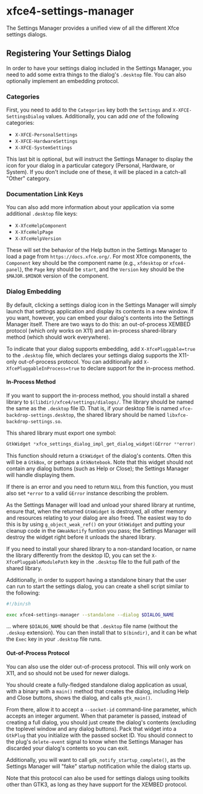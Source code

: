 # xfce4-settings-manager

The Settings Manager provides a unified view of all the different Xfce
settings dialogs.

## Registering Your Settings Dialog

In order to have your settings dialog included in the Settings Manager,
you need to add some extra things to the dialog's `.desktop` file.  You
can also optionally implement an embedding protocol.

### Categories

First, you need to add to the `Categories` key both the `Settings` and
`X-XFCE-SettingsDialog` values.  Additionally, you can add *one* of the
following categories:

* `X-XFCE-PersonalSettings`
* `X-XFCE-HardwareSettings`
* `X-XFCE-SystemSettings`

This last bit is optional, but will instruct the Settings Manager to
display the icon for your dialog in a particular category (Personal,
Hardware, or System).  If you don't include one of these, it will be
placed in a catch-all "Other" category.

### Documentation Link Keys

You can also add more information about your application via some
additional `.desktop` file keys:

* `X-XfceHelpComponent`
* `X-XfceHelpPage`
* `X-XfceHelpVersion`

These will set the behavior of the Help button in the Settings Manager
to load a page from `https://docs.xfce.org/`.  For most Xfce components,
the `Component` key should be the component name (e.g., `xfdesktop` or
`xfce4-panel`), the `Page` key should be `start`, and the `Version` key
should be the `$MAJOR.$MINOR` version of the component.

### Dialog Embedding

By default, clicking a settings dialog icon in the Settings Manager will
simply launch that settings application and display its contents in a
new window.  If you want, however, you can embed your dialog's contents
into the Settings Manager itself.  There are two ways to do this: an
out-of-process XEMBED protocol (which only works on X11) and an
in-process shared-library method (which should work everywhere).

To indicate that your dialog supports embedding, add
`X-XfcePluggable=true` to the `.desktop` file, which declares your
settings dialog supports the X11-only out-of-process protocol.  You can
additionally add `X-XfcePluggableInProcess=true` to declare support for
the in-process method.

#### In-Process Method

If you want to support the in-process method, you should install a
shared library to `$(libdir)/xfce4/settings/dialogs/`.  The library
should be named the same as the `.desktop` file ID.  That is, if your
desktop file is named `xfce-backdrop-settings.desktop`, the shared
library should be named `libxfce-backdrop-settings.so`.

This shared library must export one symbol:

```c
GtkWidget *xfce_settings_dialog_impl_get_dialog_widget(GError **error);
```

This function should return a `GtkWidget` of the dialog's contents.
Often this will be a `GtkBox`, or perhaps a `GtkNotebook`.  Note that
this widget should not contain any dialog buttons (such as Help or
Close); the Settings Manager will handle displaying them.

If there is an error and you need to return `NULL` from this function,
you must also set `*error` to a valid `GError` instance describing the
problem.

As the Settings Manager will load and unload your shared library at
runtime, ensure that, when the returned `GtkWidget` is destroyed, all
other memory and resources relating to your dialog are also freed.  The
easiest way to do this is by using `g_object_weak_ref()` on your
`GtkWidget` and putting your cleanup code in the `GWeakNotify` funtion
you pass; the Settings Manager will destroy the widget right before it
unloads the shared library.

If you need to install your shared library to a non-standard location,
or name the library differently from the desktop ID, you can set the
`X-XfcePluggableModulePath` key in the `.desktop` file to the full path
of the shared library.

Additionally, in order to support having a standalone binary that the
user can run to start the settings dialog, you can create a shell script
similar to the following:

```bash
#!/bin/sh

exec xfce4-settings-manager --standalone --dialog $DIALOG_NAME
```

... where `$DIALOG_NAME` should be that `.desktop` file name (without
the `.deskop` extension).  You can then install that to `$(bindir)`, and
it can be what the `Exec` key in your `.desktop` file runs.

#### Out-of-Process Protocol

You can also use the older out-of-process protocol.  This will only work
on X11, and so should not be used for newer dialogs.

You should create a fully-fledged standalone dialog application as
usual, with a binary with a `main()` method that creates the dialog,
including Help and Close buttons, shows the dialog, and calls
`gtk_main()`.

From there, allow it to accept a `--socket-id` command-line parameter,
which accepts an integer argument.  When that parameter is passed,
instead of creating a full dialog, you should just create the dialog's
contents (excluding the toplevel window and any dialog buttons).  Pack
that widget into a `GtkPlug` that you initialize with the passed socket
ID.  You should connect to the plug's `delete-event` signal to know when
the Settings Manager has discarded your dialog's contents so you can
exit.

Additionally, you will want to call `gdk_notify_startup_complete()`, as
the Settings Manager will "fake" startup notification while the dialog
starts up.

Note that this protocol can also be used for settings dialogs using
toolkits other than GTK3, as long as they have support for the XEMBED
protocol.
